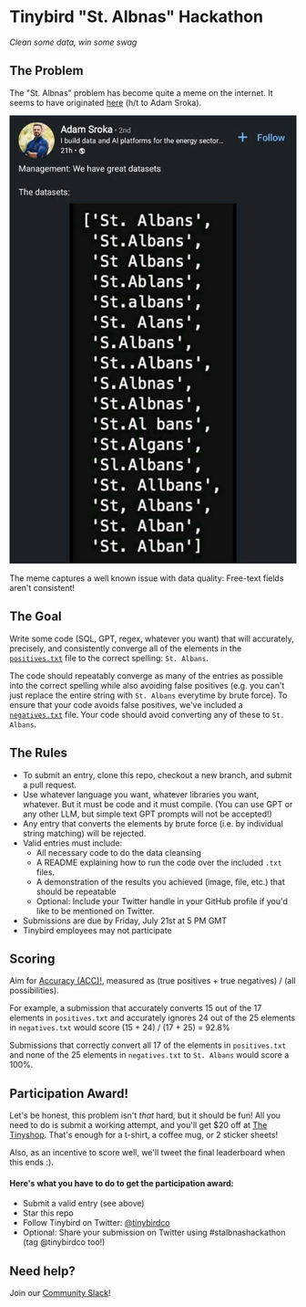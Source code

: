 # Tinybird "St. Albnas" Hackathon
*Clean some data, win some swag*

## The Problem
The "St. Albnas" problem has become quite a meme on the internet. It seems to have originated [here](https://www.linkedin.com/posts/aesroka_management-we-have-great-datasets-the-datasets-activity-7072180991229874176-p8PX/) (h/t to Adam Sroka).

![image](/img/st-albnas.webp)

The meme captures a well known issue with data quality: Free-text fields aren't consistent!

## The Goal
Write some code (SQL, GPT, regex, whatever you want) that will accurately, precisely, and consistently converge all of the elements in the [`positives.txt`](/positives.txt) file to the correct spelling: `St. Albans`.

The code should repeatably converge as many of the entries as possible into the correct spelling while also avoiding false positives (e.g. you can't just replace the entire string with `St. Albans` everytime by brute force). To ensure that your code avoids false positives, we've included a [`negatives.txt`](/negatives.txt) file. Your code should avoid converting any of these to `St. Albans`.

## The Rules
- To submit an entry, clone this repo, checkout a new branch, and submit a pull request.
- Use whatever language you want, whatever libraries you want, whatever. But it must be code and it must compile. (You can use GPT or any other LLM, but simple text GPT prompts will not be accepted!)
- Any entry that converts the elements by brute force (i.e. by individual string matching) will be rejected.
- Valid entries must include:
  - All necessary code to do the data cleansing
  - A README explaining how to run the code over the included `.txt` files.
  - A demonstration of the results you achieved (image, file, etc.) that should be repeatable
  - Optional: Include your Twitter handle in your GitHub profile if you'd like to be mentioned on Twitter.
- Submissions are due by Friday, July 21st at 5 PM GMT
- Tinybird employees may not participate

## Scoring
Aim for [Accuracy (ACC)!](https://en.wikipedia.org/wiki/Accuracy_and_precision#In_binary_classification), measured as (true positives + true negatives) / (all possibilities).

For example, a submission that accurately converts 15 out of the 17 elements in `positives.txt` and accurately ignores 24 out of the 25 elements in `negatives.txt` would score (15 + 24) / (17 + 25) = 92.8%

Submissions that correctly convert all 17 of the elements in `positives.txt` and none of the 25 elements in `negatives.txt` to `St. Albans` would score a 100%.

## Participation Award!
Let's be honest, this problem isn't *that* hard, but it should be fun! All you need to do is submit a working attempt, and you'll get $20 off at [The Tinyshop](https://shop.tinybird.co). That's enough for a t-shirt, a coffee mug, or 2 sticker sheets!

Also, as an incentive to score well, we'll tweet the final leaderboard when this ends :).

#### Here's what you have to do to get the participation award:
- Submit a valid entry (see above) 
- Star this repo
- Follow Tinybird on Twitter: [@tinybirdco](https://twitter.com/tinybirdco)
- Optional: Share your submission on Twitter using #stalbnashackathon (tag @tinybirdco too!)

## Need help?
Join our [Community Slack](https://www.tinybird.co/join-our-slack-community)!
